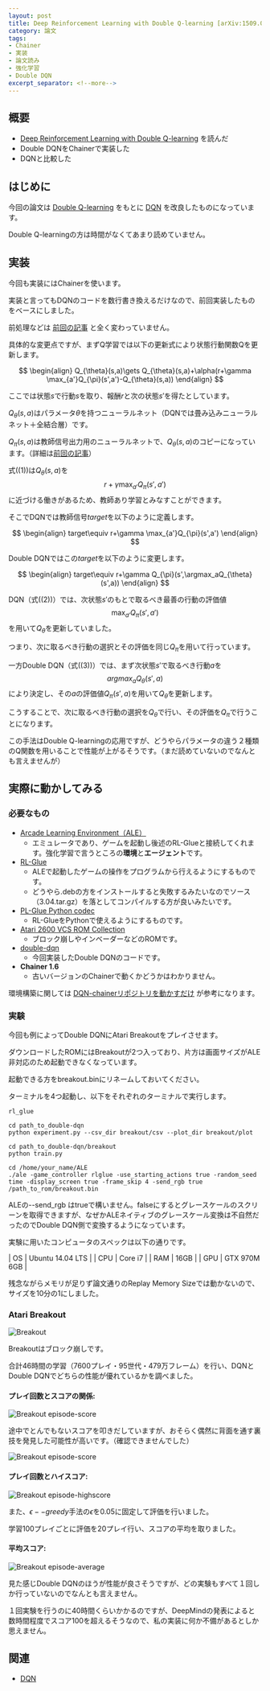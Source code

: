 ```yaml
---
layout: post
title: Deep Reinforcement Learning with Double Q-learning [arXiv:1509.06461]
category: 論文
tags:
- Chainer
- 実装
- 論文読み
- 強化学習
- Double DQN
excerpt_separator: <!--more-->
---
```


## 概要

- [Deep Reinforcement Learning with Double Q-learning](http://arxiv.org/abs/1509.06461) を読んだ
- Double DQNをChainerで実装した
- DQNと比較した

<!--more-->

## はじめに

今回の論文は [Double Q-learning](http://papers.nips.cc/paper/3964-double-q-learning.pdf) をもとに [DQN](http://arxiv.org/abs/1312.5602) を改良したものになっています。

Double Q-learningの方は時間がなくてあまり読めていません。

## 実装

今回も実装にはChainerを使います。

実装と言ってもDQNのコードを数行書き換えるだけなので、前回実装したものをベースにしました。

前処理などは [前回の記事](/2016/03/06/human-level-control-through-deep-reinforcement-learning/) と全く変わっていません。

具体的な変更点ですが、まずQ学習では以下の更新式により状態行動関数Qを更新します。

$$
	\begin{align}
		Q_{\theta}(s,a)\gets Q_{\theta}(s,a)+\alpha(r+\gamma \max_{a'}Q_{\pi}(s',a')-Q_{\theta}(s,a))
	\end{align}
$$

ここでは状態$s$で行動$s$を取り、報酬$r$と次の状態$s'$を得たとしています。

$Q_{\theta}(s,a)$はパラメータ$\theta$を持つニューラルネット（DQNでは畳み込みニューラルネット＋全結合層）です。

$Q_{\pi}(s,a)$は教師信号出力用のニューラルネットで、$Q_{\theta}(s,a)$のコピーになっています。（詳細は[前回の記事](/2016/03/06/human-level-control-through-deep-reinforcement-learning/)）

式((1))は$Q_{\theta}(s,a)$を$$r+\gamma \max_{a'}Q_{\pi}(s',a')$$に近づける働きがあるため、教師あり学習とみなすことができます。

そこでDQNでは教師信号$target$を以下のように定義します。

$$
	\begin{align}
		target\equiv r+\gamma \max_{a'}Q_{\pi}(s',a')
	\end{align}
$$

Double DQNではこの$target$を以下のように変更します。

$$
	\begin{align}
		target\equiv r+\gamma Q_{\pi}(s',\argmax_aQ_{\theta}(s',a))
	\end{align}
$$

DQN（式((2))）では、次状態$s'$のもとで取るべき最善の行動の評価値$$\max_{a'}Q_{\pi}(s',a')$$を用いて$Q_{\theta}$を更新していました。

つまり、次に取るべき行動の選択とその評価を同じ$Q_{\pi}$を用いて行っています。

一方Double DQN（式((3))）では、まず次状態$s'$で取るべき行動$a$を$$argmax_aQ_{\theta}(s',a)$$により決定し、その$a$の評価値$Q_{\pi}(s',a)$を用いて$Q_{\theta}$を更新します。

こうすることで、次に取るべき行動の選択を$Q_{\theta}$で行い、その評価を$Q_{\pi}$で行うことになります。

この手法はDouble Q-learningの応用ですが、どうやらパラメータの違う２種類のQ関数を用いることで性能が上がるそうです。（まだ読めていないのでなんとも言えませんが）


## 実際に動かしてみる

### 必要なもの

- [Arcade Learning Environment（ALE）](http://www.arcadelearningenvironment.org/)
	- エミュレータであり、ゲームを起動し後述のRL-Glueと接続してくれます。強化学習で言うところの**環境**と**エージェント**です。
- [RL-Glue](https://code.google.com/archive/p/rl-glue-ext/wikis/RLGlueCore.wiki)
	- ALEで起動したゲームの操作をプログラムから行えるようにするものです。
	- どうやら.debの方をインストールすると失敗するみたいなのでソース（3.04.tar.gz）を落としてコンパイルする方が良いみたいです。
- [PL-Glue Python codec](https://sites.google.com/a/rl-community.org/rl-glue/Home/Extensions/python-codec)
	- RL-GlueをPythonで使えるようにするものです。
- [Atari 2600 VCS ROM Collection](http://www.atarimania.com/rom_collection_archive_atari_2600_roms.html)
	- ブロック崩しやインベーダーなどのROMです。
- [double-dqn](https://github.com/musyoku/double-dqn)
	- 今回実装したDouble DQNのコードです。
- **Chainer 1.6**
	- 古いバージョンのChainerで動くかどうかはわかりません。

環境構築に関しては [DQN-chainerリポジトリを動かすだけ](http://vaaaaaanquish.hatenablog.com/entry/2015/12/11/215417) が参考になります。

### 実験

今回も例によってDouble DQNにAtari Breakoutをプレイさせます。

ダウンロードしたROMにはBreakoutが2つ入っており、片方は画面サイズがALE非対応のため起動できなくなっています。

起動できる方をbreakout.binにリネームしておいてください。

ターミナルを4つ起動し、以下をそれぞれのターミナルで実行します。

```
rl_glue
```

```
cd path_to_double-dqn
python experiment.py --csv_dir breakout/csv --plot_dir breakout/plot
```

```
cd path_to_double-dqn/breakout
python train.py
```

```
cd /home/your_name/ALE
./ale -game_controller rlglue -use_starting_actions true -random_seed time -display_screen true -frame_skip 4 -send_rgb true /path_to_rom/breakout.bin
```

ALEの--send_rgb はtrueで構いません。falseにするとグレースケールのスクリーンを取得できますが、なぜかALEネイティブのグレースケール変換は不自然だったのでDouble DQN側で変換するようになっています。

実験に用いたコンピュータのスペックは以下の通りです。

| OS            | Ubuntu 14.04 LTS | 
| CPU           | Core i7          | 
| RAM           | 16GB             | 
| GPU           | GTX 970M 6GB     | 


残念ながらメモリが足りず論文通りのReplay Memory Sizeでは動かないので、サイズを10分の1にしました。

### Atari Breakout

![Breakout](/images/post/2016-03-06/breakout_result.gif)

Breakoutはブロック崩しです。

合計46時間の学習（7600プレイ・95世代・479万フレーム）を行い、DQNとDouble DQNでどちらの性能が優れているかを調べました。

#### プレイ回数とスコアの関係:

![Breakout episode-score](/images/post/2016-03-16/breakout_episode_reward.png)

途中でとんでもないスコアを叩きだしていますが、おそらく偶然に背面を通す裏技を発見した可能性が高いです。（確認できませんでした）

![Breakout episode-score](/images/post/2016-03-16/breakout_episode_reward_comparison.png)

#### プレイ回数とハイスコア:

![Breakout episode-highscore](/images/post/2016-03-16/breakout_training_episode_highscore.png)

また、$\epsilon--greedy$手法の$\epsilon$を$0.05$に固定して評価を行いました。

学習100プレイごとに評価を20プレイ行い、スコアの平均を取りました。

#### 平均スコア:

![Breakout episode-average](/images/post/2016-03-16/breakout_evaluation_episode_reward.png)

見た感じDouble DQNのほうが性能が良さそうですが、どの実験もすべて１回しか行っていないのでなんとも言えません。

１回実験を行うのに40時間くらいかかるのですが、DeepMindの発表によると数時間程度でスコア100を超えるそうなので、私の実装に何か不備があるとしか思えません。

## 関連

- [DQN](http://localhost:4000/2016/03/06/human-level-control-through-deep-reinforcement-learning/)